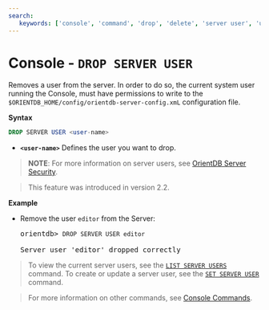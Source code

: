 ```yaml
---
search:
   keywords: ['console', 'command', 'drop', 'delete', 'server user', 'user', 'DROP SERVER USER']
---
```


# Console - `DROP SERVER USER`

Removes a user from the server.  In order to do so, the current system user running the Console, must have permissions to write to the `$ORIENTDB_HOME/config/orientdb-server-config.xmL` configuration file.

**Syntax**

```sql
DROP SERVER USER <user-name>
```

- **`<user-name>`** Defines the user you want to drop.

>**NOTE**: For more information on server users, see [OrientDB Server Security](../security/Server-Security.md).

>This feature was introduced in version 2.2.


**Example**

- Remove the user `editor` from the Server:

  <pre>
  orientdb> <code class="lang-sql userinput">DROP SERVER USER editor</code>

  Server user 'editor' dropped correctly
  </pre>


>To view the current server users, see the [`LIST SERVER USERS`](Console-Command-List-Server-Users.md) command.  To create or update a server user, see the [`SET SERVER USER`](Console-Command-Set-Server-User.md) command.

>For more information on other commands, see [Console Commands](Console-Commands.md).

